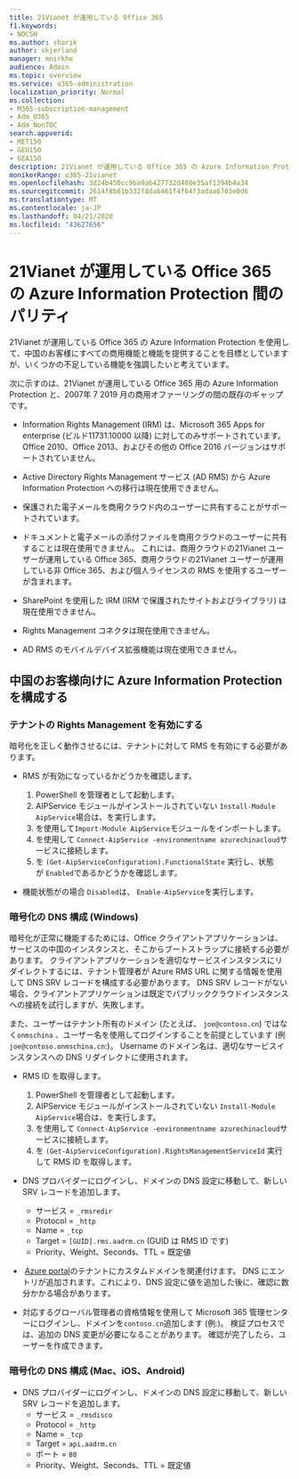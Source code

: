 ```yaml
---
title: 21Vianet が運用している Office 365
f1.keywords:
- NOCSH
ms.author: sharik
author: skjerland
manager: mnirkhe
audience: Admin
ms.topic: overview
ms.service: o365-administration
localization_priority: Normal
ms.collection:
- M365-subscription-management
- Adm_O365
- Adm_NonTOC
search.appverid:
- MET150
- GEU150
- GEA150
description: 21Vianet が運用している Office 365 の Azure Information Protection と、中国のお客様に対して構成する方法について説明します。
monikerRange: o365-21vianet
ms.openlocfilehash: 3d24b450cc9ba9a6427732d408e35af1394b4a34
ms.sourcegitcommit: 2614f8b81b332f8dab461f4f64f3adaa6703e0d6
ms.translationtype: MT
ms.contentlocale: ja-JP
ms.lasthandoff: 04/21/2020
ms.locfileid: "43627656"
---
```

# <a name="parity-between-azure-information-protection-for-office-365-operated-by-21vianet-and-commercial-offerings"></a>21Vianet が運用している Office 365 の Azure Information Protection 間のパリティ

21Vianet が運用している Office 365 の Azure Information Protection を使用して、中国のお客様にすべての商用機能と機能を提供することを目標としていますが、いくつかの不足している機能を強調したいと考えています。

次に示すのは、21Vianet が運用している Office 365 用の Azure Information Protection と、2007年 7 2019 月の商用オファーリングの間の既存のギャップです。

- Information Rights Management (IRM) は、Microsoft 365 Apps for enterprise (ビルド11731.10000 以降) に対してのみサポートされています。 Office 2010、Office 2013、およびその他の Office 2016 バージョンはサポートされていません。

- Active Directory Rights Management サービス (AD RMS) から Azure Information Protection への移行は現在使用できません。
  
- 保護された電子メールを商用クラウド内のユーザーに共有することがサポートされています。
  
- ドキュメントと電子メールの添付ファイルを商用クラウドのユーザーに共有することは現在使用できません。 これには、商用クラウドの21Vianet ユーザーが運用している Office 365、商用クラウドの21Vianet ユーザーが運用している非 Office 365、および個人ライセンスの RMS を使用するユーザーが含まれます。
  
- SharePoint を使用した IRM (IRM で保護されたサイトおよびライブラリ) は現在使用できません。
  
- Rights Management コネクタは現在使用できません。
  
- AD RMS のモバイルデバイス拡張機能は現在使用できません。

## <a name="configuring-azure-information-protection-for-customers-in-china"></a>中国のお客様向けに Azure Information Protection を構成する

### <a name="enable-rights-management-for-the-tenant"></a>テナントの Rights Management を有効にする

暗号化を正しく動作させるには、テナントに対して RMS を有効にする必要があります。

- RMS が有効になっているかどうかを確認します。
  1. PowerShell を管理者として起動します。
  2. AIPService モジュールがインストールされていない `Install-Module AipService`場合は、を実行します。
  3. を使用して`Import-Module AipService`モジュールをインポートします。
  4. を使用して `Connect-AipService -environmentname azurechinacloud`サービスに接続します。
  5. を `(Get-AipServiceConfiguration).FunctionalState` 実行し、状態が `Enabled`であるかどうかを確認します。

- 機能状態がの場合 `Disabled`は、 `Enable-AipService`を実行します。

### <a name="dns-configuration-for-encryption-windows"></a>暗号化の DNS 構成 (Windows)

暗号化が正常に機能するためには、Office クライアントアプリケーションは、サービスの中国のインスタンスと、そこからブートストラップに接続する必要があります。 クライアントアプリケーションを適切なサービスインスタンスにリダイレクトするには、テナント管理者が Azure RMS URL に関する情報を使用して DNS SRV レコードを構成する必要があります。 DNS SRV レコードがない場合、クライアントアプリケーションは既定でパブリッククラウドインスタンスへの接続を試行しますが、失敗します。

また、ユーザーはテナント所有のドメイン (たとえば、 `joe@contoso.cn`) ではなく`onmschina` 、ユーザー名を使用してログインすることを前提としています (例`joe@contoso.onmschina.cn`:)。 Username のドメイン名は、適切なサービスインスタンスへの DNS リダイレクトに使用されます。

- RMS ID を取得します。
  1. PowerShell を管理者として起動します。
  2. AIPService モジュールがインストールされていない `Install-Module AipService`場合は、を実行します。
  3. を使用して `Connect-AipService -environmentname azurechinacloud`サービスに接続します。
  4. を `(Get-AipServiceConfiguration).RightsManagementServiceId` 実行して RMS ID を取得します。

- DNS プロバイダーにログインし、ドメインの DNS 設定に移動して、新しい SRV レコードを追加します。
  - サービス = `_rmsredir`
  - Protocol = `_http`
  - Name = `_tcp`
  - Target = `[GUID].rms.aadrm.cn` (GUID は RMS ID です)
  - Priority、Weight、Seconds、TTL = 既定値

-  [Azure portal](https://portal.azure.cn/#blade/Microsoft_AAD_IAM/ActiveDirectoryMenuBlade/Domains)のテナントにカスタムドメインを関連付けます。 DNS にエントリが追加されます。これにより、DNS 設定に値を追加した後に、確認に数分かかる場合があります。

- 対応するグローバル管理者の資格情報を使用して Microsoft 365 管理センターにログインし、ドメインを`contoso.cn`追加します (例:)。 検証プロセスでは、追加の DNS 変更が必要になることがあります。 確認が完了したら、ユーザーを作成できます。

### <a name="dns-configuration-for-encryption-mac-ios-android"></a>暗号化の DNS 構成 (Mac、iOS、Android)

- DNS プロバイダーにログインし、ドメインの DNS 設定に移動して、新しい SRV レコードを追加します。
  - サービス = `_rmsdisco`
  - Protocol = `_http`
  - Name = `_tcp`
  - Target = `api.aadrm.cn`
  - ポート = `80`
  - Priority、Weight、Seconds、TTL = 既定値
